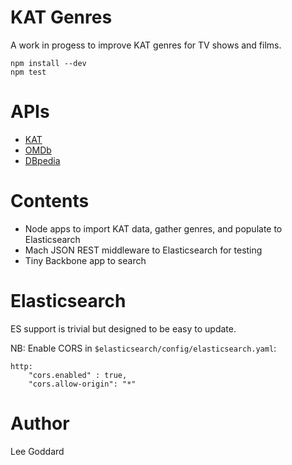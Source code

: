 # KAT Genres

A work in progess to improve KAT genres for TV shows and films.

    npm install --dev
    npm test

# APIs

* [KAT](https://kat.cr/api)
* [OMDb](http://omdbapi.com)
* [DBpedia](http://dbpedia.org)

# Contents

* Node apps to import KAT data, gather genres, and populate to Elasticsearch
* Mach JSON REST middleware to Elasticsearch for testing
* Tiny Backbone app to search

# Elasticsearch

ES support is trivial but designed to be easy to update.

NB: Enable CORS in `$elasticsearch/config/elasticsearch.yaml`:

```
http:
    "cors.enabled" : true,
    "cors.allow-origin": "*"
```

# Author

Lee Goddard
